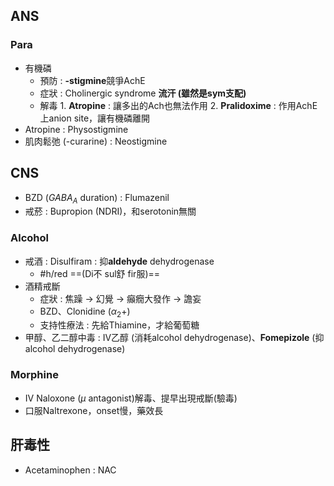 ## ANS
### Para
- 有機磷
	- 預防 : **-stigmine**競爭AchE
	- 症狀 : Cholinergic syndrome **流汗 (雖然是sym支配)** 
	- 解毒
			1. **Atropine** : 讓多出的Ach也無法作用
			2. **Pralidoxime** : 作用AchE上anion site，讓有機磷離開
- Atropine : Physostigmine
- 肌肉鬆弛 (-curarine) : Neostigmine
## CNS
- BZD ($GABA_A$ duration) : Flumazenil
- 戒菸 : Bupropion (NDRI)，和serotonin無關
### Alcohol
- 戒酒 : Disulfiram  : 抑**aldehyde** dehydrogenase
	- #h/red ==(Di不 sul舒 fir服)==
- 酒精戒斷
	- 症狀 : 焦躁 -> 幻覺 -> 癲癇大發作 -> 譫妄
	- BZD、Clonidine ($\alpha_2 +$)
	- 支持性療法 : 先給Thiamine，才給葡萄糖
- 甲醇、乙二醇中毒 : IV乙醇 (消耗alcohol dehydrogenase)、**Fomepizole** (抑alcohol dehydrogenase)
### Morphine
- IV Naloxone ($\mu$ antagonist)解毒、提早出現戒斷(驗毒)
- 口服Naltrexone，onset慢，藥效長
## 肝毒性
- Acetaminophen : NAC